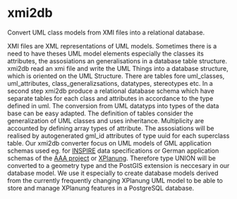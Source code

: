 # xmi2db
Convert UML class models from XMI files into a relational database.

XMI files are XML representations of UML models. Sometimes there is a need to have theses UML model elements especially the classes its attributes, the assosiations an generalisations in a database table structure.
xmi2db read an xmi file and write the UML Things into a database structure, which is oriented on the UML Structure. There are tables fore uml_classes, uml_attributes, class_generalizsations, datatypes, stereotypes etc.
In a second step xmi2db produce a relational database schema which have separate tables for each class and attributes in accordance to the type defined in uml. The conversion from UML datatyps into types of the data base can be easy adapted. The definition of tables consider the generalization of UML classes and uses inheritance. Multiplicity are accounted by defining array types of attribute. The assosiations will be realised by autogenerated gml_id attributes of type uuid for each superclass table.
Our xmi2db converter focus on UML models of GML application schemas used eg. for [INSPIRE](http://inspire.ec.europa.eu/data-model/approved/r4618-ir/html/) data specifications or German application schemas of the [AAA project](http://www.adv-online.de/AAA-Modell/) or [XPlanung](http://www.iai.fzk.de/www-extern/index.php?id=679). Therefore type UNION will be converted to a geometry type and the PostGIS extension is neccesary in our database model.
We use it especially to create database models derived from the currently frequently changing XPlanung UML model to be able to store and manage XPlanung features in a PostgreSQL database.
